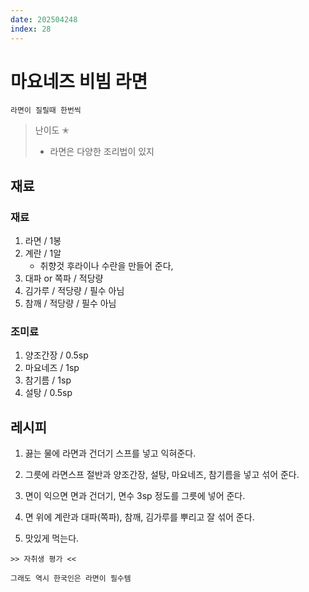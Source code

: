 ```yaml
---
date: 202504248
index: 28
---
```


# 마요네즈 비빔 라면

```
라면이 질릴때 한번씩
```

> 난이도 ✭
> - 라면은 다양한 조리법이 있지



## 재료
### 재료
1. 라면 / 1봉
1. 계란 / 1알
    - 취향것 후라이나 수란을 만들어 준다,
1. 대파 or 쪽파 / 적당량
1. 김가루 / 적당량 / 필수 아님
1. 참깨 / 적당량 / 필수 아님

### 조미료
1. 양조간장 / 0.5sp
1. 마요네즈 / 1sp
1. 참기름 / 1sp
1. 설탕 / 0.5sp



## 레시피
1. 끓는 물에 라면과 건더기 스프를 넣고 익혀준다.

1. 그릇에 라면스프 절반과 양조간장, 설탕, 마요네즈, 참기름을 넣고 섞어 준다.

1. 면이 익으면 면과 건더기, 면수 3sp 정도를 그릇에 넣어 준다. 

1. 면 위에 계란과 대파(쪽파), 참깨, 김가루를 뿌리고 잘 섞어 준다.

1. 맛있게 먹는다.


~~~
>> 자취생 평가 <<

그래도 역시 한국인은 라면이 필수템
~~~